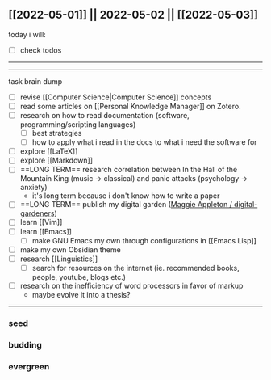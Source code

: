 [[2022-05-01]] || 2022-05-02 || [[2022-05-03]]
---
today i will:
- [ ] check todos
---



---

task brain dump
- [ ] revise [[Computer Science|Computer Science]] concepts
- [ ] read some articles on [[Personal Knowledge Manager]] on Zotero.
- [ ] research on how to read documentation (software, programming/scripting languages)
	- [ ] best strategies
	- [ ] how to apply what i read in the docs to what i need the software for
- [ ] explore [[LaTeX]]
- [ ] explore [[Markdown]]
- [ ] ==LONG TERM== research correlation between In the Hall of the Mountain King (music -> classical) and panic attacks (psychology -> anxiety)
	- it's long term because i don't know how to write a paper
- [ ] ==LONG TERM== publish my digital garden ([Maggie Appleton / digital-gardeners](https://github.com/MaggieAppleton/digital-gardeners))
- [ ] learn [[Vim]]
- [ ] learn [[Emacs]]
	- [ ] make GNU Emacs my own through configurations in [[Emacs Lisp]]
- [ ] make my own Obsidian theme
- [ ] research [[Linguistics]]
	- [ ] search for resources on the internet (ie. recommended books, people, youtube, blogs etc.)
- [ ] research on the inefficiency of word processors in favor of markup
	- maybe evolve it into a thesis?
---

### seed

### budding

### evergreen